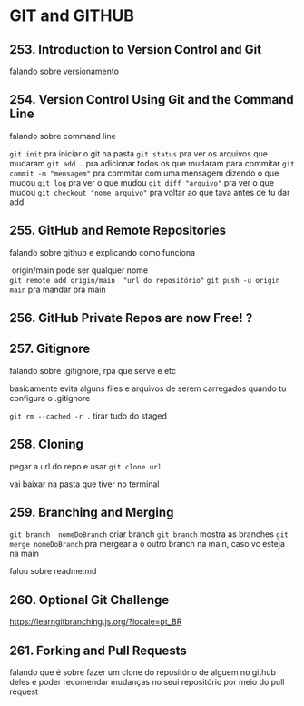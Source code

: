 # GIT and GITHUB

## 253. Introduction to Version Control and Git

falando sobre versionamento

## 254. Version Control Using Git and the Command Line

falando sobre command line 

`git init` pra iniciar o git na pasta
`git status` pra ver os arquivos que mudaram
`git add .` pra adicionar todos os que mudaram para commitar
`git commit -m "mensagem"` pra commitar com uma mensagem dizendo o que mudou
`git log` pra ver o que mudou 
`git diff "arquivo"` pra ver o que mudou
`git checkout "nome arquivo"` pra voltar ao que tava antes de tu dar add

## 255. GitHub and Remote Repositories 

falando sobre github e explicando como funciona

​                     origin/main pode ser qualquer nome
​                                           
`git remote add origin/main  "url do repositório"`
`git push -u origin main` pra mandar pra main

## 256. GitHub Private Repos are now Free! ?

## 257. Gitignore

falando sobre .gitignore, rpa que serve e etc

basicamente evita alguns files e arquivos de serem carregados quando tu configura  o .gitignore

`git rm --cached -r .` tirar tudo do staged

## 258. Cloning

pegar a url do repo e usar
`git clone url`

vai baixar na pasta que tiver no terminal

## 259. Branching and Merging

`git branch  nomeDoBranch` criar branch
`git branch` mostra as branches
`git merge nomeDoBranch` pra mergear a o outro branch na main, caso vc esteja na main

 falou sobre readme.md

## 260. Optional Git Challenge

https://learngitbranching.js.org/?locale=pt_BR

## 261. Forking and Pull Requests

falando que é sobre fazer um clone do repositório de alguem no github deles e poder recomendar mudanças no seui repositório por meio do pull request